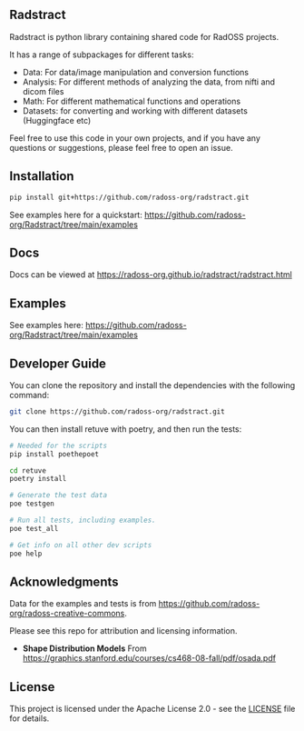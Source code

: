 ## Radstract

Radstract is python library containing shared code for RadOSS projects.

It has a range of subpackages for different tasks:
- Data: For data/image manipulation and conversion functions
- Analysis: For different methods of analyzing the data, from nifti and dicom files
- Math: For different mathematical functions and operations
- Datasets: for converting and working with different datasets (Huggingface etc)

Feel free to use this code in your own projects, and if you have any questions or suggestions, please feel free to open an issue.

## Installation

```bash
pip install git+https://github.com/radoss-org/radstract.git
```

See examples here for a quickstart: https://github.com/radoss-org/Radstract/tree/main/examples

## Docs

Docs can be viewed at https://radoss-org.github.io/radstract/radstract.html

## Examples

See examples here: https://github.com/radoss-org/Radstract/tree/main/examples


## Developer Guide

You can clone the repository and install the dependencies with the following command:

```bash
git clone https://github.com/radoss-org/radstract.git
```

You can then install retuve with poetry, and then run the tests:

```bash
# Needed for the scripts
pip install poethepoet

cd retuve
poetry install

# Generate the test data
poe testgen

# Run all tests, including examples.
poe test_all

# Get info on all other dev scripts
poe help
```

## Acknowledgments

Data for the examples and tests is from https://github.com/radoss-org/radoss-creative-commons.

Please see this repo for attribution and licensing information.

- **Shape Distribution Models** From https://graphics.stanford.edu/courses/cs468-08-fall/pdf/osada.pdf

## License

This project is licensed under the Apache License 2.0 - see the [LICENSE](LICENSE) file for details.